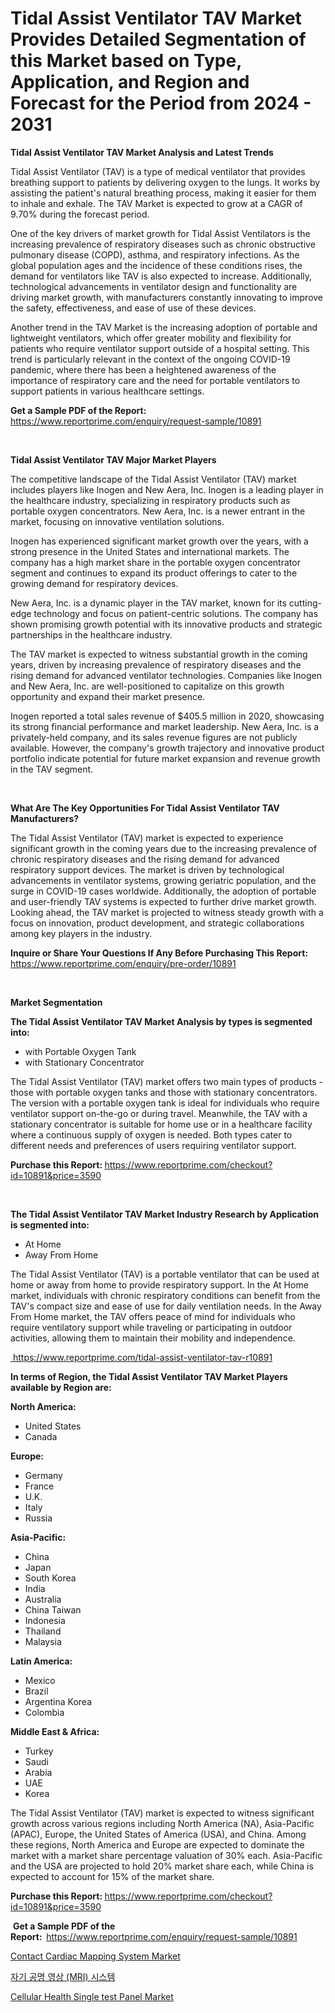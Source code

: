 <p><h1>Tidal Assist Ventilator TAV Market Provides Detailed Segmentation of this Market based on Type, Application, and Region and Forecast for the Period from 2024 - 2031</h1></p><p><strong>Tidal Assist Ventilator TAV Market Analysis and Latest Trends</strong></p>
<p><p>Tidal Assist Ventilator (TAV) is a type of medical ventilator that provides breathing support to patients by delivering oxygen to the lungs. It works by assisting the patient's natural breathing process, making it easier for them to inhale and exhale. The TAV Market is expected to grow at a CAGR of 9.70% during the forecast period.</p><p>One of the key drivers of market growth for Tidal Assist Ventilators is the increasing prevalence of respiratory diseases such as chronic obstructive pulmonary disease (COPD), asthma, and respiratory infections. As the global population ages and the incidence of these conditions rises, the demand for ventilators like TAV is also expected to increase. Additionally, technological advancements in ventilator design and functionality are driving market growth, with manufacturers constantly innovating to improve the safety, effectiveness, and ease of use of these devices.</p><p>Another trend in the TAV Market is the increasing adoption of portable and lightweight ventilators, which offer greater mobility and flexibility for patients who require ventilator support outside of a hospital setting. This trend is particularly relevant in the context of the ongoing COVID-19 pandemic, where there has been a heightened awareness of the importance of respiratory care and the need for portable ventilators to support patients in various healthcare settings.</p></p>
<p><strong>Get a Sample PDF of the Report:&nbsp;</strong> <a href="https://www.reportprime.com/enquiry/request-sample/10891">https://www.reportprime.com/enquiry/request-sample/10891</a></p>
<p>&nbsp;</p>
<p><strong>Tidal Assist Ventilator TAV Major Market Players</strong></p>
<p><p>The competitive landscape of the Tidal Assist Ventilator (TAV) market includes players like Inogen and New Aera, Inc. Inogen is a leading player in the healthcare industry, specializing in respiratory products such as portable oxygen concentrators. New Aera, Inc. is a newer entrant in the market, focusing on innovative ventilation solutions.</p><p>Inogen has experienced significant market growth over the years, with a strong presence in the United States and international markets. The company has a high market share in the portable oxygen concentrator segment and continues to expand its product offerings to cater to the growing demand for respiratory devices.</p><p>New Aera, Inc. is a dynamic player in the TAV market, known for its cutting-edge technology and focus on patient-centric solutions. The company has shown promising growth potential with its innovative products and strategic partnerships in the healthcare industry.</p><p>The TAV market is expected to witness substantial growth in the coming years, driven by increasing prevalence of respiratory diseases and the rising demand for advanced ventilator technologies. Companies like Inogen and New Aera, Inc. are well-positioned to capitalize on this growth opportunity and expand their market presence.</p><p>Inogen reported a total sales revenue of $405.5 million in 2020, showcasing its strong financial performance and market leadership. New Aera, Inc. is a privately-held company, and its sales revenue figures are not publicly available. However, the company's growth trajectory and innovative product portfolio indicate potential for future market expansion and revenue growth in the TAV segment.</p></p>
<p>&nbsp;</p>
<p><strong>What Are The Key Opportunities For Tidal Assist Ventilator TAV Manufacturers?</strong></p>
<p><p>The Tidal Assist Ventilator (TAV) market is expected to experience significant growth in the coming years due to the increasing prevalence of chronic respiratory diseases and the rising demand for advanced respiratory support devices. The market is driven by technological advancements in ventilator systems, growing geriatric population, and the surge in COVID-19 cases worldwide. Additionally, the adoption of portable and user-friendly TAV systems is expected to further drive market growth. Looking ahead, the TAV market is projected to witness steady growth with a focus on innovation, product development, and strategic collaborations among key players in the industry.</p></p>
<p><strong>Inquire or Share Your Questions If Any Before Purchasing This Report:</strong> <a href="https://www.reportprime.com/enquiry/pre-order/10891">https://www.reportprime.com/enquiry/pre-order/10891</a></p>
<p>&nbsp;</p>
<p><strong>Market Segmentation</strong></p>
<p><strong>The Tidal Assist Ventilator TAV Market Analysis by types is segmented into:</strong></p>
<p><ul><li>with Portable Oxygen Tank</li><li>with Stationary Concentrator</li></ul></p>
<p><p>The Tidal Assist Ventilator (TAV) market offers two main types of products - those with portable oxygen tanks and those with stationary concentrators. The version with a portable oxygen tank is ideal for individuals who require ventilator support on-the-go or during travel. Meanwhile, the TAV with a stationary concentrator is suitable for home use or in a healthcare facility where a continuous supply of oxygen is needed. Both types cater to different needs and preferences of users requiring ventilator support.</p></p>
<p><strong>Purchase this Report:&nbsp;</strong><a href="https://www.reportprime.com/checkout?id=10891&price=3590">https://www.reportprime.com/checkout?id=10891&price=3590</a></p>
<p>&nbsp;</p>
<p><strong>The Tidal Assist Ventilator TAV Market Industry Research by Application is segmented into:</strong></p>
<p><ul><li>At Home</li><li>Away From Home</li></ul></p>
<p><p>The Tidal Assist Ventilator (TAV) is a portable ventilator that can be used at home or away from home to provide respiratory support. In the At Home market, individuals with chronic respiratory conditions can benefit from the TAV's compact size and ease of use for daily ventilation needs. In the Away From Home market, the TAV offers peace of mind for individuals who require ventilatory support while traveling or participating in outdoor activities, allowing them to maintain their mobility and independence.</p></p>
<p><a href="https://www.reportprime.com/tidal-assist-ventilator-tav-r10891">&nbsp;https://www.reportprime.com/tidal-assist-ventilator-tav-r10891</a></p>
<p><strong>In terms of Region, the Tidal Assist Ventilator TAV Market Players available by Region are:</strong></p>
<p>
    <p> <strong> North America: </strong>
        <ul>
            <li>United States</li>
            <li>Canada</li>
        </ul>
        </p> 
    <p> <strong> Europe: </strong>
        <ul>
            <li>Germany</li>
            <li>France</li>
            <li>U.K.</li>
            <li>Italy</li>
            <li>Russia</li>
        </ul>
        </p> 
    <p> <strong> Asia-Pacific: </strong>
        <ul>
            <li>China</li>
            <li>Japan</li>
            <li>South Korea</li>
            <li>India</li>
            <li>Australia</li>
            <li>China Taiwan</li>
            <li>Indonesia</li>
            <li>Thailand</li>
            <li>Malaysia</li>
        </ul>
        </p> 
    <p> <strong> Latin America: </strong>
        <ul>
            <li>Mexico</li>
            <li>Brazil</li>
            <li>Argentina Korea</li>
            <li>Colombia</li>
        </ul>
        </p> 
    <p> <strong> Middle East & Africa: </strong>
        <ul>
            <li>Turkey</li>
            <li>Saudi</li>
            <li>Arabia</li>
            <li>UAE</li>
            <li>Korea</li>
        </ul>
    </p>
    </p>
<p><p>The Tidal Assist Ventilator (TAV) market is expected to witness significant growth across various regions including North America (NA), Asia-Pacific (APAC), Europe, the United States of America (USA), and China. Among these regions, North America and Europe are expected to dominate the market with a market share percentage valuation of 30% each. Asia-Pacific and the USA are projected to hold 20% market share each, while China is expected to account for 15% of the market share.</p></p>
<p><strong>Purchase this Report: </strong><a href="https://www.reportprime.com/checkout?id=10891&price=3590">https://www.reportprime.com/checkout?id=10891&price=3590</a></p>
<p>&nbsp;<strong>Get a Sample PDF of the Report:&nbsp;&nbsp;</strong><a href="https://www.reportprime.com/enquiry/request-sample/10891">https://www.reportprime.com/enquiry/request-sample/10891</a></p>
<p><strong></strong></p>
<p><p><a href="https://github.com/beatblasta/Market-Research-Report-List-2/blob/main/contact-cardiac-mapping-system-market.md">Contact Cardiac Mapping System Market</a></p><p><a href="https://github.com/darrellockm3ytan895656/Market-Research-Report-List-1/blob/main/337717422180.md">자기 공명 영상 (MRI) 시스템</a></p><p><a href="https://github.com/shotows/Market-Research-Report-List-2/blob/main/cellular-health-single-test-panel-market.md">Cellular Health Single test Panel Market</a></p></p>